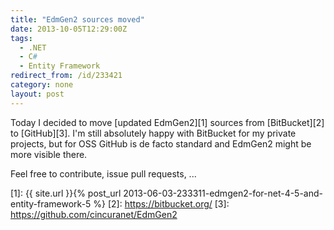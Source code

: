 ```yaml
---
title: "EdmGen2 sources moved"
date: 2013-10-05T12:29:00Z
tags:
  - .NET
  - C#
  - Entity Framework
redirect_from: /id/233421
category: none
layout: post
---
```

Today I decided to move [updated EdmGen2][1] sources from [BitBucket][2] to [GitHub][3]. I'm still absolutely happy with BitBucket for my private projects, but for OSS GitHub is de facto standard and EdmGen2 might be more visible there.

Feel free to contribute, issue pull requests, ...

[1]: {{ site.url }}{% post_url 2013-06-03-233311-edmgen2-for-net-4-5-and-entity-framework-5 %}
[2]: https://bitbucket.org/
[3]: https://github.com/cincuranet/EdmGen2